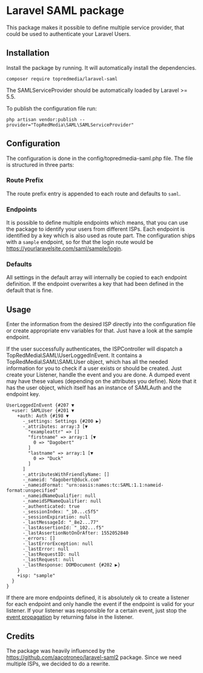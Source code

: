 # Laravel SAML package

This package makes it possible to define multiple service provider, that could be used to authenticate your Laravel Users.   

## Installation

Install the package by running. It will automatically install the dependencies.

`composer require topredmedia/laravel-saml`

The SAMLServiceProvider should be automatically loaded by Laravel >= 5.5. 

To publish the configuration file run:

`php artisan vendor:publish --provider="TopRedMedia\SAML\SAMLServiceProvider"`

## Configuration

The configuration is done in the config/topredmedia-saml.php file. The file is structured in three parts:

### Route Prefix

The route prefix entry is appended to each route and defaults to `saml`. 

### Endpoints

It is possible to define multiple endpoints which means, that you can use the package to identify your users from different ISPs. Each endpoint is identified by a key which is also used as route part. The configuration ships with a `sample` endpoint, so for that the login route would be https://yourlaravelsite.com/saml/sample/login.

### Defaults

All settings in the default array will internally be copied to each endpoint definition. If the endpoint overwrites a key that had been defined in the default that is fine.   

## Usage

Enter the information from the desired ISP directly into the configuration file or create appropriate env variables for that. Just have a look at the sample endpoint. 

If the user successfully authenticates, the ISPController will dispatch a TopRedMedia\SAML\UserLoggedInEvent. It contains a TopRedMedia\SAML\SAMLUser object, which has all the needed information for you to check if a user exists or should be created. Just create your Listener, handle the event and you are done. A dumped event may have these values (depending on the attributes you define). Note that it has the user object, which itself has an instance of SAMLAuth and the endpoint key.

```
UserLoggedInEvent {#207 ▼
  +user: SAMLUser {#201 ▼
    +auth: Auth {#198 ▼
      -_settings: Settings {#200 ▶}
      -_attributes: array:3 [▼
        "exampleattr" => []
        "firstname" => array:1 [▼
          0 => "Dagobert"
        ]
        "lastname" => array:1 [▼
          0 => "Duck"
        ]
      ]
      -_attributesWithFriendlyName: []
      -_nameid: "dagobert@duck.com"
      -_nameidFormat: "urn:oasis:names:tc:SAML:1.1:nameid-format:unspecified"
      -_nameidNameQualifier: null
      -_nameidSPNameQualifier: null
      -_authenticated: true
      -_sessionIndex: "_10...c5f5"
      -_sessionExpiration: null
      -_lastMessageId: "_8e2...77"
      -_lastAssertionId: "_102...f5"
      -_lastAssertionNotOnOrAfter: 1552052840
      -_errors: []
      -_lastErrorException: null
      -_lastError: null
      -_lastRequestID: null
      -_lastRequest: null
      -_lastResponse: DOMDocument {#202 ▶}
    }
    +isp: "sample"
  }
}
```  

If there are more endpoints defined, it is absolutely ok to create a listener for each endpoint and only handle the event if the endpoint is valid for your listener. If your listener was responsible for a certain event, just stop the <a href='https://laravel.com/docs/5.7/events#defining-listeners'>event propagation</a> by returning false in the listener. 

## Credits

The package was heavily influenced by the https://github.com/aacotroneo/laravel-saml2 package. Since we need multiple ISPs, we decided to do a rewrite. 
